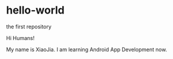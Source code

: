 # hello-world
the first repository

Hi Humans!

My name is XiaoJia.
I am learning Android App Development now.
